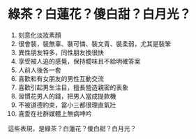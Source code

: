 綠茶？白蓮花？傻白甜？白月光？
============

1. 刻意化淡妝素顏
2. 很會裝，裝無辜、裝可憐、裝文青、裝柔弱，尤其是裝笨
3. 異性朋友特多，同性朋友換很快
4. 享受被人追的感覺，保持曖味且不給明確答案
5. 人前人後各一套
6. 喜歡和有女朋友的男性互動交流
7. 喜歡引起男生注目，擅長營造親密的表象
8. 習慣花男人的錢，把男人當成提款機
9. 不被道德約束，當小三都很理直氣壯
10. 喜愛在社群媒體上無病呻吟


這些表現，是綠茶？白蓮花？傻白甜？白月光？
